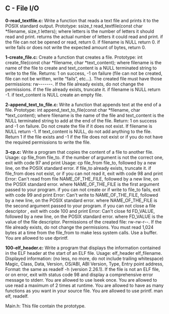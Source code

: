 ## C - File I/O


**0-read_textfile.c:** Write a function that reads a text file and prints it to the POSIX standard output.
Prototype: ssize_t read_textfile(const char *filename, size_t letters);
where letters is the number of letters it should read and print.
returns the actual number of letters it could read and print.
if the file can not be opened or read, return 0.
if filename is NULL return 0.
if write fails or does not write the expected amount of bytes, return 0.


**1-create_file.c:** Create a function that creates a file.
Prototype: int create_file(const char *filename, char *text_content);
where filename is the name of the file to create and text_content is a NULL terminated string to write to the file.
Returns: 1 on success, -1 on failure (file can not be created, file can not be written, write “fails”, etc…).
The created file must have those permissions: rw-------. If the file already exists, do not change the permissions.
if the file already exists, truncate it.
if filename is NULL return -1.
if text_content is NULL create an empty file.


**2-append_text_to_file.c:** Write a function that appends text at the end of a file.
Prototype: int append_text_to_file(const char *filename, char *text_content);
where filename is the name of the file and text_content is the NULL terminated string to add at the end of the file.
Return: 1 on success and -1 on failure.
Do not create the file if it does not exist.
If filename is NULL return -1.
If text_content is NULL, do not add anything to the file. Return 1 if the file exists and -1 if the file does not exist or if you do not have the required permissions to write the file.


**3-cp.c:** Write a program that copies the content of a file to another file.
Usage: cp file_from file_to.
if the number of argument is not the correct one, exit with code 97 and print Usage: cp file_from file_to, followed by a new line, on the POSIX standard error.
if file_to already exists, truncate it.
if file_from does not exist, or if you can not read it, exit with code 98 and print Error: Can't read from file NAME_OF_THE_FILE, followed by a new line, on the POSIX standard error.
where NAME_OF_THE_FILE is the first argument passed to your program.
if you can not create or if write to file_to fails, exit with code 99 and print Error: Can't write to NAME_OF_THE_FILE, followed by a new line, on the POSIX standard error.
where NAME_OF_THE_FILE is the second argument passed to your program.
if you can not close a file descriptor , exit with code 100 and print Error: Can't close fd FD_VALUE, followed by a new line, on the POSIX standard error.
where FD_VALUE is the value of the file descriptor.
Permissions of the created file: rw-rw-r--. If the file already exists, do not change the permissions.
You must read 1,024 bytes at a time from the file_from to make less system calls. Use a buffer.
You are allowed to use dprintf.


**100-elf_header.c:** Write a program that displays the information contained in the ELF header at the start of an ELF file.
Usage: elf_header elf_filename.
Displayed information: (no less, no more, do not include trailing whitespace)
Magic,
Class,
Data,
Version,
OS/ABI,
ABI Version,
Type,
Entry point address,
Format: the same as readelf -h (version 2.26.1).
If the file is not an ELF file, or on error, exit with status code 98 and display a comprehensive error message to stderr.
You are allowed to use lseek once.
You are allowed to use read a maximum of 2 times at runtime.
You are allowed to have as many functions as you want in your source file.
You are allowed to use printf.
man elf, readelf.


Main.h: This file contain the prototype.
